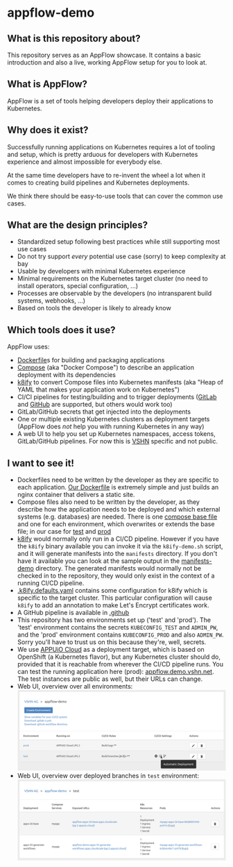 # appflow-demo

## What is this repository about?

This repository serves as an AppFlow showcase. It contains a basic introduction and also a live, working AppFlow setup for you to look at.

## What is AppFlow?

AppFlow is a set of tools helping developers deploy their applications to Kubernetes.

## Why does it exist?

Successfully running applications on Kubernetes requires a lot of tooling and setup, which is pretty arduous for developers with Kubernetes experience and almost impossible for everybody else.

At the same time developers have to re-invent the wheel a lot when it comes to creating build pipelines and Kubernetes deployments.

We think there should be easy-to-use tools that can cover the common use cases.

## What are the design principles?

* Standardized setup following best practices while still supporting most use cases
* Do not try support *every* potential use case (sorry) to keep complexity at bay
* Usable by developers with minimal Kubernetes experience
* Minimal requirements on the Kubernetes target cluster (no need to install operators, special configuration, ...)
* Processes are observable by the developers (no intransparent build systems, webhooks, ...)
* Based on tools the developer is likely to already know

## Which tools does it use?

AppFlow uses:

* [Dockerfile](https://docs.docker.com/engine/reference/builder/)s for building and packaging applications
* [Compose](https://docs.docker.com/compose/compose-file/) (aka "Docker Compose") to describe an application deployment with its dependencies
* [k8ify](https://github.com/vshn/k8ify) to convert Compose files into Kubernetes manifests (aka "Heap of YAML that makes your application work on Kubernetes")
* CI/CI pipelines for testing/building and to trigger deployments ([GitLab](https://gitlab.com) and [GitHub](https://github.com) are supported, but others would work too)
* GitLab/GitHub secrets that get injected into the deployments
* One or multiple existing Kubernetes clusters as deployment targets (AppFlow does *not* help you with running Kubernetes in any way)
* A web UI to help you set up Kubernetes namespaces, access tokens, GitLab/GitHub pipelines. For now this is [VSHN](https://www.vshn.net) specific and not public.

## I want to see it!

* Dockerfiles need to be written by the developer as they are specific to each application. [Our Dockerfile](https://github.com/vshn/appflow-demo/blob/master/Dockerfile) is extremely simple and just builds an nginx container that delivers a static site.
* Compose files also need to be written by the developer, as they describe how the application needs to be deployed and which external systems (e.g. databases) are needed. There is one [compose base file](https://github.com/vshn/appflow-demo/blob/master/docker-compose.yml) and one for each environment, which overwrites or extends the base file; in our case for [test](https://github.com/vshn/appflow-demo/blob/master/docker-compose-test.yml) and [prod](https://github.com/vshn/appflow-demo/blob/master/docker-compose-prod.yml)
* [k8ify](https://github.com/vshn/k8ify) would normally only run in a CI/CD pipeline. However if you have the `k8ify` binary available you can invoke it via the `k8ify-demo.sh` script, and it will generate manifests into the `manifests` directory. If you don't have it available you can look at the sample output in the [manifests-demo](https://github.com/vshn/appflow-demo/blob/master/manifests-demo) directory. The generated manifests would normally not be checked in to the repository, they would only exist in the context of a running CI/CD pipeline.
* [.k8ify.defaults.yaml](https://github.com/vshn/appflow-demo/blob/master/.k8ify.defaults.yaml) contains some configuration for k8ify which is specific to the target cluster. This particular configuration will cause `k8ify` to add an annotation to make Let's Encrypt certificates work.
* A GitHub pipeline is available in [.github](https://github.com/vshn/appflow-demo/blob/master/.github)
* This repository has two environments set up ('test' and 'prod'). The 'test' environment contains the secrets `KUBECONFIG_TEST` and `ADMIN_PW`, and the 'prod' environment contains `KUBECONFIG_PROD` and also `ADMIN_PW`. Sorry you'll have to trust us on this because they're, well, secrets.
* We use [APPUiO Cloud](https://appuio.cloud) as a deployment target, which is based on OpenShift (a Kubernetes flavor), but any Kubernetes cluster should do, provided that it is reachable from wherever the CI/CD pipeline runs. You can test the running application here (prod): [appflow.demo.vshn.net](https://appflow.demo.vshn.net/). The test instances are public as well, but their URLs can change.
* Web UI, overview over all environments: ![Environments](screenshots/web-ui-environments.png)
* Web UI, overview over deployed branches in `test` environment: ![Branches](screenshots/web-ui-branches.png)
